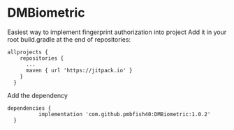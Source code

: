 # DMBiometric
Easiest way to implement fingerprint authorization into project
Add it in your root build.gradle at the end of repositories:


    allprojects {
        repositories {
          ...
          maven { url 'https://jitpack.io' }
        }
      }
    
Add the dependency

    dependencies {
              implementation 'com.github.pmbfish40:DMBiometric:1.0.2'
      }

